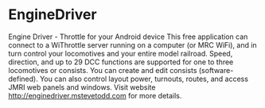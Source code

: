 # EngineDriver
Engine Driver - Throttle for your Android device
This free application can connect to a WiThrottle server running on a computer (or MRC WiFi), and in turn control your locomotives and your entire model railroad. Speed, direction, and up to 29 DCC functions are supported for one to three locomotives or consists.  You can create and edit consists (software-defined).  You can also control layout power, turnouts, routes, and access JMRI web panels and windows.
Visit website http://enginedriver.mstevetodd.com for more details.
